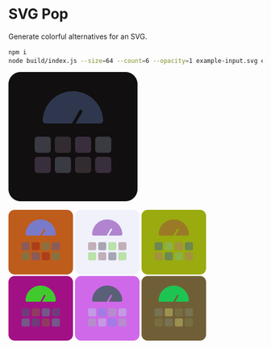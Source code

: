 # SVG Pop
Generate colorful alternatives for an SVG.

```bash
npm i
node build/index.js --size=64 --count=6 --opacity=1 example-input.svg examples/example.svg
```

<img src="./example-input.svg" alt="input" width="256px">

<img src="./examples/example_0.svg" alt="example 0"> <img src="./examples/example_1.svg" alt="example 1"> <img src="./examples/example_2.svg" alt="example 2"> <img src="./examples/example_3.svg" alt="example 3"> <img src="./examples/example_4.svg" alt="example 4"> <img src="./examples/example_5.svg" alt="example 5">